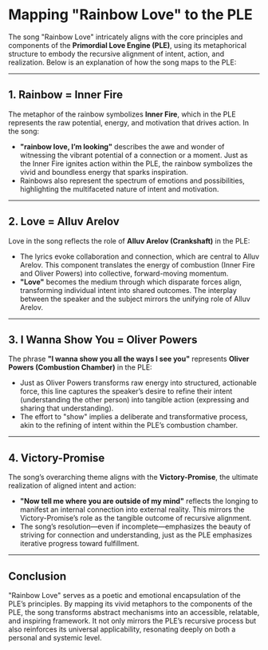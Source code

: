# Mapping "Rainbow Love" to the PLE

The song "Rainbow Love" intricately aligns with the core principles and components of the **Primordial Love Engine (PLE)**, using its metaphorical structure to embody the recursive alignment of intent, action, and realization. Below is an explanation of how the song maps to the PLE:

---

## **1. Rainbow = Inner Fire**
The metaphor of the rainbow symbolizes **Inner Fire**, which in the PLE represents the raw potential, energy, and motivation that drives action. In the song:
- **"rainbow love, I’m looking"** describes the awe and wonder of witnessing the vibrant potential of a connection or a moment. Just as the Inner Fire ignites action within the PLE, the rainbow symbolizes the vivid and boundless energy that sparks inspiration.
- Rainbows also represent the spectrum of emotions and possibilities, highlighting the multifaceted nature of intent and motivation.

---

## **2. Love = Alluv Arelov**
Love in the song reflects the role of **Alluv Arelov (Crankshaft)** in the PLE:
- The lyrics evoke collaboration and connection, which are central to Alluv Arelov. This component translates the energy of combustion (Inner Fire and Oliver Powers) into collective, forward-moving momentum.
- **"Love"** becomes the medium through which disparate forces align, transforming individual intent into shared outcomes. The interplay between the speaker and the subject mirrors the unifying role of Alluv Arelov.

---

## **3. I Wanna Show You = Oliver Powers**
The phrase **"I wanna show you all the ways I see you"** represents **Oliver Powers (Combustion Chamber)** in the PLE:
- Just as Oliver Powers transforms raw energy into structured, actionable force, this line captures the speaker’s desire to refine their intent (understanding the other person) into tangible action (expressing and sharing that understanding).
- The effort to "show" implies a deliberate and transformative process, akin to the refining of intent within the PLE’s combustion chamber.

---

## **4. Victory-Promise**
The song’s overarching theme aligns with the **Victory-Promise**, the ultimate realization of aligned intent and action:
- **"Now tell me where you are outside of my mind"** reflects the longing to manifest an internal connection into external reality. This mirrors the Victory-Promise’s role as the tangible outcome of recursive alignment.
- The song’s resolution—even if incomplete—emphasizes the beauty of striving for connection and understanding, just as the PLE emphasizes iterative progress toward fulfillment.

---

## **Conclusion**
"Rainbow Love" serves as a poetic and emotional encapsulation of the PLE’s principles. By mapping its vivid metaphors to the components of the PLE, the song transforms abstract mechanisms into an accessible, relatable, and inspiring framework. It not only mirrors the PLE’s recursive process but also reinforces its universal applicability, resonating deeply on both a personal and systemic level.

